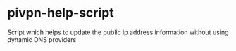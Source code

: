 # pivpn-help-script
Script which helps to update the public ip address information without using dynamic DNS providers
